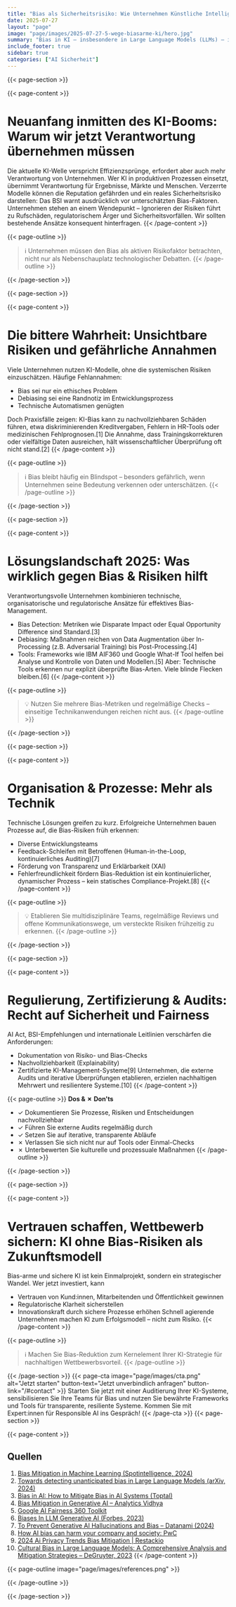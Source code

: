 ```yaml
---
title: "Bias als Sicherheitsrisiko: Wie Unternehmen Künstliche Intelligenz entschärfen können"
date: 2025-07-27
layout: "page"
image: "page/images/2025-07-27-5-wege-biasarme-ki/hero.jpg"
summary: "Bias in KI – insbesondere in Large Language Models (LLMs) – ist weit mehr als ein ethisches Problem: Produktiv eingesetzte KI zwingt Unternehmen, Bias aktiv zu erkennen und zu minimieren. Forschung und Praxis zeigen: Technische Lösungen greifen zu kurz. Erst das strategische Zusammenspiel von Technik, Prozessen und Unternehmenskultur etabliert nachhaltige Sicherheit, Transparenz und Vertrauen."
include_footer: true
sidebar: true
categories: ["AI Sicherheit"]
---
```


{{< page-section >}}

{{< page-content >}}
# Neuanfang inmitten des KI-Booms: Warum wir jetzt Verantwortung übernehmen müssen

Die aktuelle KI-Welle verspricht Effizienzsprünge, erfordert aber auch mehr Verantwortung von Unternehmen. Wer KI in produktiven Prozessen einsetzt, übernimmt Verantwortung für Ergebnisse, Märkte und Menschen. Verzerrte Modelle können die Reputation gefährden und ein reales Sicherheitsrisiko darstellen: Das BSI warnt ausdrücklich vor unterschätzten Bias-Faktoren. Unternehmen stehen an einem Wendepunkt – Ignorieren der Risiken führt zu Rufschäden, regulatorischem Ärger und Sicherheitsvorfällen. Wir sollten bestehende Ansätze konsequent hinterfragen.
{{< /page-content >}}

{{< page-outline >}}
> ℹ️ Unternehmen müssen den Bias als aktiven Risikofaktor betrachten, nicht nur als Nebenschauplatz technologischer Debatten.
{{< /page-outline >}}

{{< /page-section >}}

{{< page-section >}}

{{< page-content >}}
# Die bittere Wahrheit: Unsichtbare Risiken und gefährliche Annahmen

Viele Unternehmen nutzen KI-Modelle, ohne die systemischen Risiken einzuschätzen. Häufige Fehlannahmen:
- Bias sei nur ein ethisches Problem
- Debiasing sei eine Randnotiz im Entwicklungsprozess
- Technische Automatismen genügten

Doch Praxisfälle zeigen: KI-Bias kann zu nachvollziehbaren Schäden führen, etwa diskriminierenden Kreditvergaben, Fehlern in HR-Tools oder medizinischen Fehlprognosen.[1] Die Annahme, dass Trainingskorrekturen oder vielfältige Daten ausreichen, hält wissenschaftlicher Überprüfung oft nicht stand.[2]
{{< /page-content >}}

{{< page-outline >}}
> ℹ️ Bias bleibt häufig ein Blindspot – besonders gefährlich, wenn Unternehmen seine Bedeutung verkennen oder unterschätzen.
{{< /page-outline >}}

{{< /page-section >}}

{{< page-section >}}

{{< page-content >}}
# Lösungslandschaft 2025: Was wirklich gegen Bias & Risiken hilft

Verantwortungsvolle Unternehmen kombinieren technische, organisatorische und regulatorische Ansätze für effektives Bias-Management.

- Bias Detection: Metriken wie Disparate Impact oder Equal Opportunity Difference sind Standard.[3]
- Debiasing: Maßnahmen reichen von Data Augmentation über In-Processing (z.B. Adversarial Training) bis Post-Processing.[4]
- Tools: Frameworks wie IBM AIF360 und Google What-If Tool helfen bei Analyse und Kontrolle von Daten und Modellen.[5]
Aber: Technische Tools erkennen nur explizit überprüfte Bias-Arten. Viele blinde Flecken bleiben.[6]
{{< /page-content >}}

{{< page-outline >}}
> 💡 Nutzen Sie mehrere Bias-Metriken und regelmäßige Checks – einseitige Technikanwendungen reichen nicht aus.
{{< /page-outline >}}

{{< /page-section >}}

{{< page-section >}}

{{< page-content >}}
# Organisation & Prozesse: Mehr als Technik

Technische Lösungen greifen zu kurz. Erfolgreiche Unternehmen bauen Prozesse auf, die Bias-Risiken früh erkennen:
- Diverse Entwicklungsteams
- Feedback-Schleifen mit Betroffenen (Human-in-the-Loop, kontinuierliches Auditing)[7]
- Förderung von Transparenz und Erklärbarkeit (XAI)
- Fehlerfreundlichkeit fördern
Bias-Reduktion ist ein kontinuierlicher, dynamischer Prozess – kein statisches Compliance-Projekt.[8]
{{< /page-content >}}

{{< page-outline >}}
> 💡 Etablieren Sie multidisziplinäre Teams, regelmäßige Reviews und offene Kommunikationswege, um versteckte Risiken frühzeitig zu erkennen.
{{< /page-outline >}}

{{< /page-section >}}

{{< page-section >}}

{{< page-content >}}
# Regulierung, Zertifizierung & Audits: Recht auf Sicherheit und Fairness

AI Act, BSI-Empfehlungen und internationale Leitlinien verschärfen die Anforderungen:
- Dokumentation von Risiko- und Bias-Checks
- Nachvollziehbarkeit (Explainability)
- Zertifizierte KI-Management-Systeme[9]
Unternehmen, die externe Audits und iterative Überprüfungen etablieren, erzielen nachhaltigen Mehrwert und resilientere Systeme.[10]
{{< /page-content >}}

{{< page-outline >}}
**Dos & ✗ Don'ts**
- ✓ Dokumentieren Sie Prozesse, Risiken und Entscheidungen nachvollziehbar
- ✓ Führen Sie externe Audits regelmäßig durch
- ✓ Setzen Sie auf iterative, transparente Abläufe
- ✗ Verlassen Sie sich nicht nur auf Tools oder Einmal-Checks
- ✗ Unterbewerten Sie kulturelle und prozessuale Maßnahmen
{{< /page-outline >}}

{{< /page-section >}}

{{< page-section >}}

{{< page-content >}}
# Vertrauen schaffen, Wettbewerb sichern: KI ohne Bias-Risiken als Zukunftsmodell

Bias-arme und sichere KI ist kein Einmalprojekt, sondern ein strategischer Wandel. Wer jetzt investiert, kann
- Vertrauen von Kund:innen, Mitarbeitenden und Öffentlichkeit gewinnen
- Regulatorische Klarheit sicherstellen
- Innovationskraft durch sichere Prozesse erhöhen
Schnell agierende Unternehmen machen KI zum Erfolgsmodell – nicht zum Risiko.
{{< /page-content >}}

{{< page-outline >}}
> ℹ️ Machen Sie Bias-Reduktion zum Kernelement Ihrer KI-Strategie für nachhaltigen Wettbewerbsvorteil.
{{< /page-outline >}}

{{< /page-section >}}
{{< page-cta image="page/images/cta.png" alt="Jetzt starten" button-text="Jetzt unverbindlich anfragen" button-link="/#contact" >}}
Starten Sie jetzt mit einer Auditierung Ihrer KI-Systeme, sensibilisieren Sie Ihre Teams für Bias und nutzen Sie bewährte Frameworks und Tools für transparente, resiliente Systeme. Kommen Sie mit Expert:innen für Responsible AI ins Gespräch!
{{< /page-cta >}}
{{< page-section >}}

{{< page-content >}}
## Quellen

1. [Bias Mitigation in Machine Learning (Spotintelligence, 2024)](https://spotintelligence.com/2024/05/14/bias-mitigation-in-machine-learning/amp/)  
2. [Towards detecting unanticipated bias in Large Language Models (arXiv, 2024)](https://arxiv.org/html/2404.02650v1)  
3. [Bias in AI: How to Mitigate Bias in AI Systems (Toptal)](https://www.toptal.com/artificial-intelligence/mitigating-ai-bias)  
4. [Bias Mitigation in Generative AI – Analytics Vidhya](https://www.analyticsvidhya.com/blog/2023/09/bias-mitigation-in-generative-ai/)  
5. [Google AI Fairness 360 Toolkit](https://aif360.mybluemix.net/)  
6. [Biases In LLM Generative AI (Forbes, 2023)](https://www.forbes.com/councils/forbestechcouncil/2023/09/06/navigating-the-biases-in-llm-generative-ai-a-guide-to-responsible-implementation/)  
7. [To Prevent Generative AI Hallucinations and Bias – Datanami (2024)](https://www.datanami.com/2024/08/19/to-prevent-generative-ai-hallucinations-and-bias-integrate-checks-and-balances/)  
8. [How AI bias can harm your company and society: PwC](https://www.pwc.com/us/en/tech-effect/ai-analytics/artificial-intelligence-bias.html)  
9. [2024 Ai Privacy Trends Bias Mitigation | Restackio](https://www.restack.io/p/bias-mitigation-answer-2024-ai-privacy-trends-cat-ai)  
10. [Cultural Bias in Large Language Models: A Comprehensive Analysis and Mitigation Strategies – DeGruyter, 2023](https://www.degruyter.com/document/doi/10.1515/jtc-2023-0019/html?lang=en)
{{< /page-content >}}

{{< page-outline image="page/images/references.png" >}}

{{< /page-outline >}}

{{< /page-section >}}